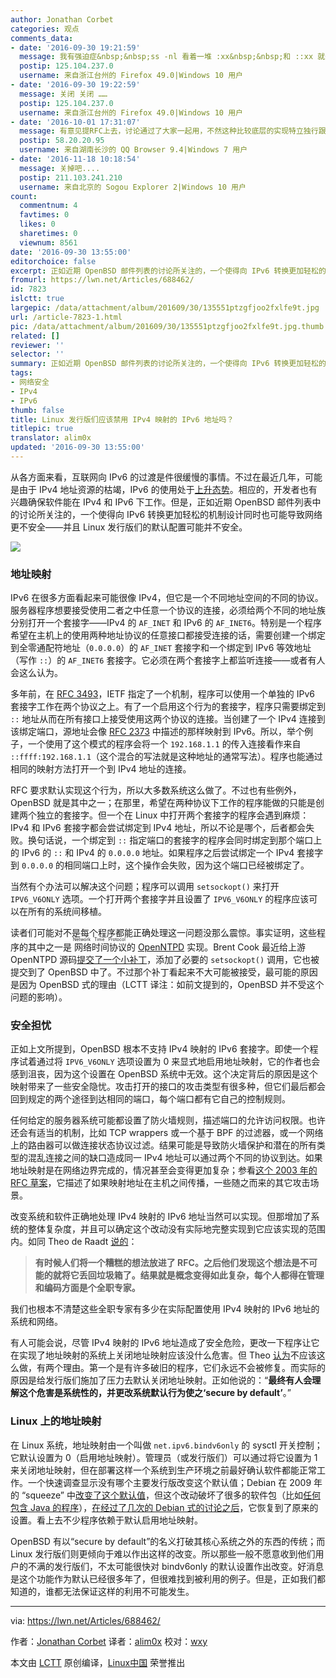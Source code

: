 ```yaml
---
author: Jonathan Corbet
categories: 观点
comments_data:
- date: '2016-09-30 19:21:59'
  message: 我有强迫症&nbsp;&nbsp;ss -nl 看着一堆 :xx&nbsp;&nbsp;和 ::xx 就头疼，所以直接关系ipv6 清净了不少。
  postip: 125.104.237.0
  username: 来自浙江台州的 Firefox 49.0|Windows 10 用户
- date: '2016-09-30 19:22:59'
  message: 关闭 关闭 ……
  postip: 125.104.237.0
  username: 来自浙江台州的 Firefox 49.0|Windows 10 用户
- date: '2016-10-01 17:31:07'
  message: 有意见提RFC上去，讨论通过了大家一起用，不然这种比较底层的实现特立独行跟社区过不去不会有好下场。OpenBSD很好么？Linux本质是工程派的，为什么要向学院派的看齐，嗯？
  postip: 58.20.20.95
  username: 来自湖南长沙的 QQ Browser 9.4|Windows 7 用户
- date: '2016-11-18 10:18:54'
  message: 关掉吧....
  postip: 211.103.241.210
  username: 来自北京的 Sogou Explorer 2|Windows 10 用户
count:
  commentnum: 4
  favtimes: 0
  likes: 0
  sharetimes: 0
  viewnum: 8561
date: '2016-09-30 13:55:00'
editorchoice: false
excerpt: 正如近期 OpenBSD 邮件列表的讨论所关注的，一个使得向 IPv6 转换更加轻松的机制设计同时也可能导致网络更不安全——并且 Linux 发行版们的默认配置可能并不安全。
fromurl: https://lwn.net/Articles/688462/
id: 7823
islctt: true
largepic: /data/attachment/album/201609/30/135551ptzgfjoo2fxlfe9t.jpg
url: /article-7823-1.html
pic: /data/attachment/album/201609/30/135551ptzgfjoo2fxlfe9t.jpg.thumb.jpg
related: []
reviewer: ''
selector: ''
summary: 正如近期 OpenBSD 邮件列表的讨论所关注的，一个使得向 IPv6 转换更加轻松的机制设计同时也可能导致网络更不安全——并且 Linux 发行版们的默认配置可能并不安全。
tags:
- 网络安全
- IPv4
- IPv6
thumb: false
title: Linux 发行版们应该禁用 IPv4 映射的 IPv6 地址吗？
titlepic: true
translator: alim0x
updated: '2016-09-30 13:55:00'
---
```


从各方面来看，互联网向 IPv6 的过渡是件很缓慢的事情。不过在最近几年，可能是由于 IPv4 地址资源的枯竭，IPv6 的使用处于[上升态势](https://www.google.com/intl/en/ipv6/statistics.html)。相应的，开发者也有兴趣确保软件能在 IPv4 和 IPv6 下工作。但是，正如近期 OpenBSD 邮件列表中的讨论所关注的，一个使得向 IPv6 转换更加轻松的机制设计同时也可能导致网络更不安全——并且 Linux 发行版们的默认配置可能并不安全。


![](/data/attachment/album/201609/30/135551ptzgfjoo2fxlfe9t.jpg)


### 地址映射


IPv6 在很多方面看起来可能很像 IPv4，但它是一个不同地址空间的不同的协议。服务器程序想要接受使用二者之中任意一个协议的连接，必须给两个不同的地址族分别打开一个套接字——IPv4 的 `AF_INET` 和 IPv6 的 `AF_INET6`。特别是一个程序希望在主机上的使用两种地址协议的任意接口都接受连接的话，需要创建一个绑定到全零通配符地址（`0.0.0.0`）的 `AF_INET` 套接字和一个绑定到 IPv6 等效地址（写作 `::`）的 `AF_INET6` 套接字。它必须在两个套接字上都监听连接——或者有人会这么认为。


多年前，在 [RFC 3493](https://tools.ietf.org/html/rfc3493#section-3.7)，IETF 指定了一个机制，程序可以使用一个单独的 IPv6 套接字工作在两个协议之上。有了一个启用这个行为的套接字，程序只需要绑定到 `::` 地址从而在所有接口上接受使用这两个协议的连接。当创建了一个 IPv4 连接到该绑定端口，源地址会像 [RFC 2373](https://tools.ietf.org/html/rfc2373#page-10) 中描述的那样映射到 IPv6。所以，举个例子，一个使用了这个模式的程序会将一个 `192.168.1.1` 的传入连接看作来自 `::ffff:192.168.1.1`（这个混合的写法就是这种地址的通常写法）。程序也能通过相同的映射方法打开一个到 IPv4 地址的连接。


RFC 要求默认实现这个行为，所以大多数系统这么做了。不过也有些例外，OpenBSD 就是其中之一；在那里，希望在两种协议下工作的程序能做的只能是创建两个独立的套接字。但一个在 Linux 中打开两个套接字的程序会遇到麻烦：IPv4 和 IPv6 套接字都会尝试绑定到 IPv4 地址，所以不论是哪个，后者都会失败。换句话说，一个绑定到 `::` 指定端口的套接字的程序会同时绑定到那个端口上的 IPv6 的 `::` 和 IPv4 的 `0.0.0.0` 地址。如果程序之后尝试绑定一个 IPv4 套接字到 `0.0.0.0` 的相同端口上时，这个操作会失败，因为这个端口已经被绑定了。


当然有个办法可以解决这个问题；程序可以调用 `setsockopt()` 来打开 `IPV6_V6ONLY` 选项。一个打开两个套接字并且设置了 `IPV6_V6ONLY` 的程序应该可以在所有的系统间移植。


读者们可能对不是每个程序都能正确处理这一问题没那么震惊。事实证明，这些程序的其中之一是<ruby> 网络时间协议 <rp>  （ </rp> <rt>  Network Time Protocol </rt> <rp>  ） </rp></ruby>的 [OpenNTPD](https://github.com/openntpd-portable/) 实现。Brent Cook 最近给上游 OpenNTPD 源码[提交了一个小补丁](https://lwn.net/Articles/688464/)，添加了必要的 `setsockopt()` 调用，它也被提交到了 OpenBSD 中了。不过那个补丁看起来不大可能被接受，最可能的原因是因为 OpenBSD 式的理由（LCTT 译注：如前文提到的，OpenBSD 并不受这个问题的影响）。


### 安全担忧


正如上文所提到，OpenBSD 根本不支持 IPv4 映射的 IPv6 套接字。即使一个程序试着通过将 `IPV6_V6ONLY` 选项设置为 0 来显式地启用地址映射，它的作者也会感到沮丧，因为这个设置在 OpenBSD 系统中无效。这个决定背后的原因是这个映射带来了一些安全隐忧。攻击打开的接口的攻击类型有很多种，但它们最后都会回到规定的两个途径到达相同的端口，每个端口都有它自己的控制规则。


任何给定的服务器系统可能都设置了防火墙规则，描述端口的允许访问权限。也许还会有适当的机制，比如 TCP wrappers 或一个基于 BPF 的过滤器，或一个网络上的路由器可以做连接状态协议过滤。结果可能是导致防火墙保护和潜在的所有类型的混乱连接之间的缺口造成同一 IPv4 地址可以通过两个不同的协议到达。如果地址映射是在网络边界完成的，情况甚至会变得更加复杂；参看[这个 2003 年的 RFC 草案](https://tools.ietf.org/html/draft-itojun-v6ops-v4mapped-harmful-02)，它描述了如果映射地址在主机之间传播，一些随之而来的其它攻击场景。


改变系统和软件正确地处理 IPv4 映射的 IPv6 地址当然可以实现。但那增加了系统的整体复杂度，并且可以确定这个改动没有实际地完整实现到它应该实现的范围内。如同 Theo de Raadt [说的](https://lwn.net/Articles/688465/)：



> 
> **有时候人们将一个糟糕的想法放进了 RFC。之后他们发现这个想法是不可能的就将它丢回垃圾箱了。结果就是概念变得如此复杂，每个人都得在管理和编码方面是个全职专家。**
> 
> 
> 


我们也根本不清楚这些全职专家有多少在实际配置使用 IPv4 映射的 IPv6 地址的系统和网络。


有人可能会说，尽管 IPv4 映射的 IPv6 地址造成了安全危险，更改一下程序让它在实现了地址映射的系统上关闭地址映射应该没什么危害。但 Theo [认为](https://lwn.net/Articles/688466/)不应该这么做，有两个理由。第一个是有许多破旧的程序，它们永远不会被修复。而实际的原因是给发行版们施加了压力去默认关闭地址映射。正如他说的：“**最终有人会理解这个危害是系统性的，并更改系统默认行为使之‘secure by default’**。”


### Linux 上的地址映射


在 Linux 系统，地址映射由一个叫做 `net.ipv6.bindv6only` 的 sysctl 开关控制；它默认设置为 0（启用地址映射）。管理员（或发行版们）可以通过将它设置为 1 来关闭地址映射，但在部署这样一个系统到生产环境之前最好确认软件都能正常工作。一个快速调查显示没有哪个主要发行版改变这个默认值；Debian 在 2009 年的 “squeeze” 中[改变了这个默认值](https://lists.debian.org/debian-devel/2009/10/msg00541.html)，但这个改动破坏了很多的软件包（比如[任何包含 Java 的程序](https://bugs.debian.org/cgi-bin/bugreport.cgi?bug=560056)），[在经过了几次的 Debian 式的讨论之后](https://lists.debian.org/debian-devel/2010/04/msg00099.html)，它恢复到了原来的设置。看上去不少程序依赖于默认启用地址映射。


OpenBSD 有以“secure by default”的名义打破其核心系统之外的东西的传统；而 Linux 发行版们则更倾向于难以作出这样的改变。所以那些一般不愿意收到他们用户的不满的发行版们，不太可能很快对 bindv6only 的默认设置作出改变。好消息是这个功能作为默认已经很多年了，但很难找到被利用的例子。但是，正如我们都知道的，谁都无法保证这样的利用不可能发生。




---


via: <https://lwn.net/Articles/688462/>


作者：[Jonathan Corbet](https://lwn.net/) 译者：[alim0x](https://github.com/alim0x) 校对：[wxy](https://github.com/wxy)


本文由 [LCTT](https://github.com/LCTT/TranslateProject) 原创编译，[Linux中国](https://linux.cn/) 荣誉推出